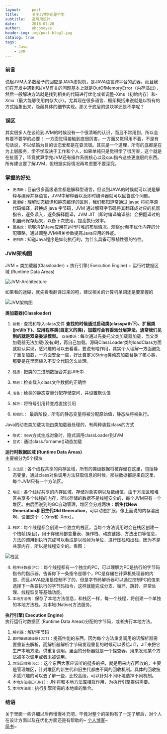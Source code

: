 ```yaml
---
layout:     post
title:      关于JVM学还是不学
subtitle:   高可用设计
date:       2018-07-20
author:     ohcomeyes
header-img: img/post-blog1.jpg
catalog: true
tags:
    - Java
    - JVM
---
```

### 前言
说起JVM大多数给予的回应是JAVA虚拟机，是JAVA语言跨平台的武器。而且我们在开发中遇到和JVM有关的问题基本上就是OutOfMemoryError（内存溢出），然后一般解决方法就是找到相关的代码进行优化或者调整-Xms（初始内存）和-Xmx（最大能够使用内存大小）。尤其现在很多语言、框架概括来说就是以特有的方式抽象出来，隐藏具体的细节实现。那关于底层的这块学还是不学呢？

### 误区
其实很多人在谈论到JVM的时候没有一个很清晰的认识，而且不常用到，所以会有要不要学的必要！
一方面觉得接触到底很厉害，一方面又觉得用不着，不是有句话说，不以结婚为目的谈恋爱都是在耍流氓。其实是一个道理，所有的底都是在为上层服务，学不学取决于工作和个人，如果单纯只是觉得学了很厉害，这个就是在扯蛋了，毕竟就算学完JVM还有操作系统核心以及cpu指令这些更底层的东西。
所有建议要了解JVM，但根据实际情况再考虑要不要深究。

### 掌握的好处
* `更清晰：`目前很多高级语言都是解释型语言，但谈到JAVA的时候就可以说是解释与编译并存语言，JVM中解释器以及即时编译器就可以回答这个问题。
* `更理解：`理解动态编译和静态编译的区别，我们都知道常通过 javac 将程序源代码编译，转换成 java 字节码，JVM 通过解释字节码将其翻译成对应的机器指令，逐条读入，逐条解释翻译，JVM JIT（即时编译编译器）会把翻译过的机器码保存起来，以备下次使用，提高执行效率。
* `更高效：`能够清楚Java应用在运行时堆的布局情况，观察gc频率优化内存的分配策略，通过调整JVM相关参数提高Java应用的性能。
* `更明白：`知道Java程序是如何执行的，为什么具备可移植性强的特性。

### JVM架构图
JVM = 类加载器(Classloader) + 执行引擎( Execution Engine) + 运行时数据区域 (Runtime Data Areas)

![JVM-Architecture](https://upload-images.jianshu.io/upload_images/14603910-1451d622fc093deb.png?imageMogr2/auto-orient/strip%7CimageView2/2/w/1240)

如果看的迷糊，就先看看翻译过来的吧，建议相关的计算机单词还是要掌握的

![JVM架构图](https://upload-images.jianshu.io/upload_images/14603910-8ad267feea3b4000.png?imageMogr2/auto-orient/strip%7CimageView2/2/w/1240)

**类加载器(Classloader)**
1. `装载：`查找和导入class文件
**查找的时候通过启动类(classpath下)、扩展类(jre\lib下)、应用程序类(自定义的类)，加载时会有委派分层算法，通常我们见到的就是双亲委派模型。**
`双亲委派：`每次通过先委托父类加载器加载，当父类加载器无法加载(没有)时，再自己加载。源码ClassLoader类的loadClass方面就默认实现，感兴趣的可以去看看，要说有啥作用，其实个人理解一方面避免了重复加载，一方面安全一些，好比自定义String类动态加载替换了核心类，那要是在里面植入不安全代码怎么处理。

2. `链接：`把类的二进制数据合并到JRE中
3. `校验：`检查载入class文件数据的正确性
4. `准备：`给类的静态变量分配存储空间，并设置默认值
5. `解析：`将符号引用转变成直接引用
6. `初始化： `最后阶段，所有的静态变量将被分配原始值，静态块将被执行。

Java的动态类加载功能由类加载器处理的，有两种装载class的方式 
* `隐式：`new方式生成对象时，隐式调用classLoader到JVM
* `显式：`通过class.forname()动态加载

**运行时数据区域 (Runtime Data Areas)**  
主要被分为5个模块
1. `方法区：`各个线程共享的内存区域，所有的类级数据将被存储在这里，包括静态变量，通过class对象调用方法获取信息的时候，那些数据都是来自这里，每个JVM只有一个方法区。
2. `堆区：`各个线程共享的内存区域，存储对象实例以及数组值，由于方法区和堆区共享多个线程的内存，所以存储的数据不是线程安全的，每个JVM只有一个堆区。由后面说到的GC自动管理，堆区会分成两块：**新生代New Generation和旧生代Old Generation**，可以动态扩展，像上面说的内存溢出啊，设置这个（-Xms和-Xmx）。

3. `栈区：`每个线程都会创建一个独立的栈区，当每个方法调用时会在栈区创建一个栈帧(条目)，用于存储局部变量表、操作栈、动态链接、方法出口等信息，方法的调用到执行完成可以看成是以栈帧为单位，进行压栈和出栈，因为不是共享内存，所以是线程安全的。看图：

![栈区](https://upload-images.jianshu.io/upload_images/14603910-790e9498964948eb.png?imageMogr2/auto-orient/strip%7CimageView2/2/w/1240)

4. `程序计数器(PC)：`每个线程都有一个独立的PC，可以理解为PC是执行的字节码指令的指示器，告诉你下一条指令是哪个，PC是存储在计算机处理器的内部，而且JAVA应用是控制不了的，但是字节码解析器可以通过控制PC的值来选择下一条要执行的字节码指令，这样就能完成分支、循环、跳转、异常处理、线程恢复等基础功能。
5. `本地方法栈：`保存了本地方法信息，和栈区一样，每一个线程，将创建一个单独的本地方法栈。为本地(Native)方法服务。

**执行引擎( Execution Engine)**  
执行运行时数据区 (Runtime Data Areas)分配的字节码，或者执行本地方法。
1. `解析器：`解析字节码
2. `即时编译编译器(JIT)：`提高性能的东西，因为每个方法重复调用的话解析器需要重新去解析，而解析器解析字节码发现重复的时候可以丢给JIT，JIT来把它生产本地方法，供重复调用。里面的分析器就是一个探查器，用来发现某个方法被多次调用或者未被调用。
3. `垃圾回收器(GC)：`这个东西大家应该听的挺多的把，就是用来内存回收的，主要是管理堆区，针对堆区的新生代和旧生代都由不同的回收机制。具体的回收技术感兴趣的可以去了解一些，比较高级，可以针对不同环境选择不同机制。
4. `本地方法接口(JNI)：`JNI将和本地方法库相互作用，为执行引擎提供需要。
5. `本地方法库：`执行引擎所需的本地库的集合。

### 结语  
关于里面一些详细以后再慢慢补充吧，毕竟对整个的架构有了一定了解后，对个人在设计方面以及在优化方面还是有帮助的~
[个人博客](https://ohcomeyes.github.io)~  
[简书](https://www.jianshu.com/u/299dd40d2451)~
